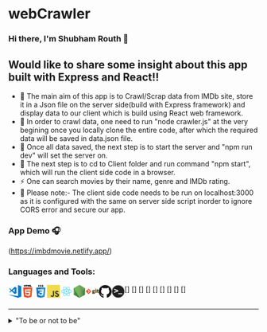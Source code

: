 # webCrawler

### Hi there, I'm Shubham Routh 👋

## Would like to share some insight about this app built with Express and React!!

- 🔭 The main aim of this app is to Crawl/Scrap data from IMDb site, store it in a Json file on the server side(build with Express framework) and display data to our client which is build using React web framework.
- 🌱 In order to crawl data, one need to run "node crawler.js" at the very begining once you locally clone the entire code, after which the required data will be saved in data.json file.
- 👯 Once all data saved, the next step is to start the server and "npm run dev" will set the server on.
- 🥅 The next step is to cd to Client folder and run command "npm start", which will run the client side code in a browser.
- ⚡ One can search movies by their name, genre and IMDb rating.
- 🌱 Please note:- The client side code needs to be run on localhost:3000 as it is configured with the same on server side script inorder to ignore CORS error and secure our app.

### App Demo 🎧

(https://imbdmovie.netlify.app/)

### Languages and Tools:

[<img align="left" alt="Visual Studio Code" width="26px" src="https://raw.githubusercontent.com/github/explore/80688e429a7d4ef2fca1e82350fe8e3517d3494d/topics/visual-studio-code/visual-studio-code.png" />]
[<img align="left" alt="HTML5" width="26px" src="https://raw.githubusercontent.com/github/explore/80688e429a7d4ef2fca1e82350fe8e3517d3494d/topics/html/html.png" />]
[<img align="left" alt="CSS3" width="26px" src="https://raw.githubusercontent.com/github/explore/80688e429a7d4ef2fca1e82350fe8e3517d3494d/topics/css/css.png" />]
[<img align="left" alt="JavaScript" width="26px" src="https://raw.githubusercontent.com/github/explore/80688e429a7d4ef2fca1e82350fe8e3517d3494d/topics/javascript/javascript.png" />]
[<img align="left" alt="React" width="26px" src="https://raw.githubusercontent.com/github/explore/80688e429a7d4ef2fca1e82350fe8e3517d3494d/topics/react/react.png" />]
[<img align="left" alt="Node.js" width="26px" src="https://raw.githubusercontent.com/github/explore/80688e429a7d4ef2fca1e82350fe8e3517d3494d/topics/nodejs/nodejs.png" />]
[<img align="left" alt="Git" width="26px" src="https://raw.githubusercontent.com/github/explore/80688e429a7d4ef2fca1e82350fe8e3517d3494d/topics/git/git.png" />]
[<img align="left" alt="GitHub" width="26px" src="https://raw.githubusercontent.com/github/explore/78df643247d429f6cc873026c0622819ad797942/topics/github/github.png" />]
[<img align="left" alt="Terminal" width="26px" src="https://raw.githubusercontent.com/github/explore/80688e429a7d4ef2fca1e82350fe8e3517d3494d/topics/terminal/terminal.png" />]
<br />
<br />

---

<details>
  <summary>"To be or not to be"</summary>

Keep Coding!!

</details>
